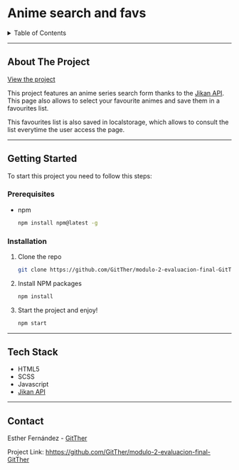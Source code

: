<h1>Anime search and favs</h1>

<details>
  <summary>Table of Contents</summary>
  <ol>
    <li>
      <a href="#about-the-project">About The Project</a>
    </li>
    <li>
      <a href="#getting-started">Getting Started</a>
      <ul>
        <li><a href="#prerequisites">Prerequisites</a></li>
        <li><a href="#installation">Installation</a></li>
      </ul>
    </li>
    <li>
      <a href="#tech-stack">Tech Stack</a>
    </li>
    <li><a href="#contact">Contact</a></li>
  </ol>
</details>

---

## About The Project

[View the project](http://gitther.github.io/modulo-2-evaluacion-final-GitTher/)

This project features an anime series search form thanks to the [Jikan API](https://jikan.docs.apiary.io/#). This page also allows to select your favourite animes and save them in a favourites list.

This favourites list is also saved in localstorage, which allows to consult the list everytime the user access the page.

---

## Getting Started

To start this project you need to follow this steps:

### Prerequisites

- npm

  ```sh
  npm install npm@latest -g
  ```

### Installation

1. Clone the repo
   ```sh
   git clone https://github.com/GitTher/modulo-2-evaluacion-final-GitTher.git
   ```
2. Install NPM packages
   ```sh
   npm install
   ```
3. Start the project and enjoy!
   ```sh
   npm start
   ```

---

## Tech Stack

- HTML5
- SCSS
- Javascript
- [Jikan API](https://jikan.docs.apiary.io/#)

---

## Contact

Esther Fernández - [GitTher](https://github.com/GitTher)

Project Link: [hhttps://github.com/GitTher/modulo-2-evaluacion-final-GitTher](https://github.com/GitTher/modulo-2-evaluacion-final-GitTher)

